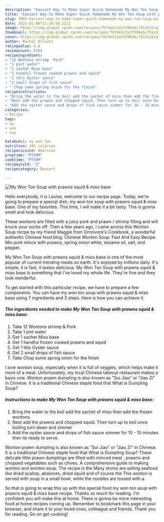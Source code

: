 ```yaml
---
description: "Easiest Way to Make Super Quick Homemade My Won Ton Soup with prawns squid &amp;amp; miso base"
title: "Easiest Way to Make Super Quick Homemade My Won Ton Soup with prawns squid &amp;amp; miso base"
slug: 3905-easiest-way-to-make-super-quick-homemade-my-won-ton-soup-with-prawns-squid-and-amp-miso-base
date: 2021-01-06T11:16:59.221Z
image: https://img-global.cpcdn.com/recipes/7bfde2c2a37396eb/751x532cq70/my-won-ton-soup-with-prawns-squid-miso-base-recipe-main-photo.jpg
thumbnail: https://img-global.cpcdn.com/recipes/7bfde2c2a37396eb/751x532cq70/my-won-ton-soup-with-prawns-squid-miso-base-recipe-main-photo.jpg
cover: https://img-global.cpcdn.com/recipes/7bfde2c2a37396eb/751x532cq70/my-won-ton-soup-with-prawns-squid-miso-base-recipe-main-photo.jpg
author: Rachel Elliott
ratingvalue: 4.8
reviewcount: 6304
recipeingredient:
- "12 Wontons shrimp  Pork"
- "1 pint water"
- "1 sachet Miso base"
- "1 handful frozen cooked prawns and squid"
- "1 tbls Oyster sauce"
- "2 small drops of fish sauce"
- " Chop some spring onion for the finish"
recipeinstructions:
- "Bring the water to the boil add the sachet of miso then add the frozen wontons."
- "Next add the prawns and chopped squid. Then turn up to boil once boiling turn down and simmer"
- "Add the oyster sauce and drops of fish sauce simmer for 10 - 15 minutes then its ready to serve."
categories:
- Recipe
tags:
- my
- won
- ton

katakunci: my won ton 
nutrition: 191 calories
recipecuisine: American
preptime: "PT29M"
cooktime: "PT50M"
recipeyield: "2"
recipecategory: Dessert

---
```



![My Won Ton Soup with prawns squid &amp; miso base](https://img-global.cpcdn.com/recipes/7bfde2c2a37396eb/751x532cq70/my-won-ton-soup-with-prawns-squid-miso-base-recipe-main-photo.jpg)

Hello everybody, it is Louise, welcome to our recipe page. Today, we're going to prepare a special dish, my won ton soup with prawns squid &amp; miso base. One of my favorites. This time, I will make it a bit tasty. This is gonna smell and look delicious.

These wontons are filled with a juicy pork and prawn / shrimp filling and will knock your socks off. Then a few years ago, I came across this Wonton Soup recipe by my friend Maggie from Omnivore&#39;s Cookbook, a wonderful authentic Chinese food blog. Chinese Wonton Soup: Fast And Easy Recipe. Mix pork mince with prawns, spring onion white, sesame oil, salt, and pepper.

My Won Ton Soup with prawns squid &amp; miso base is one of the most popular of current trending meals on earth. It's enjoyed by millions daily. It's simple, it is fast, it tastes delicious. My Won Ton Soup with prawns squid &amp; miso base is something that I've loved my whole life. They're fine and they look wonderful.


To get started with this particular recipe, we have to prepare a few components. You can have my won ton soup with prawns squid &amp; miso base using 7 ingredients and 3 steps. Here is how you can achieve it.

<!--inarticleads1-->

##### The ingredients needed to make My Won Ton Soup with prawns squid &amp; miso base:

1. Take 12 Wontons shrimp &amp; Pork
1. Take 1 pint water
1. Get 1 sachet Miso base
1. Get 1 handful frozen cooked prawns and squid
1. Get 1 tbls Oyster sauce
1. Get 2 small drops of fish sauce
1. Take  Chop some spring onion for the finish


I love wonton soup, especially when it is full of veggies, which helps make it more of a meal. Unfortunately, my local Chinese takeout restaurant makes a basic one. Wonton prawn dumpling is also known as &#34;Sui Jiao&#34; or &#34;Jiao Zi&#34; in Chinese. It is a traditional Chinese staple food that What is Dumpling Soup? 

<!--inarticleads2-->

##### Instructions to make My Won Ton Soup with prawns squid &amp; miso base:

1. Bring the water to the boil add the sachet of miso then add the frozen wontons.
1. Next add the prawns and chopped squid. Then turn up to boil once boiling turn down and simmer
1. Add the oyster sauce and drops of fish sauce simmer for 10 - 15 minutes then its ready to serve.


Wonton prawn dumpling is also known as &#34;Sui Jiao&#34; or &#34;Jiao Zi&#34; in Chinese. It is a traditional Chinese staple food that What is Dumpling Soup? These delicate little prawn dumplings are filled with minced meat , prawns and chopped vegetables such as chives. A comprehensive guide to making wonton and wonton soup. The recipe is the Many stores are selling seafood like dried scallop, abalones, dried squid and of course the This wonton is served with soup in a small bowl, while the noodles are tossed with a. 

So that is going to wrap this up with this special food my won ton soup with prawns squid &amp; miso base recipe. Thanks so much for reading. I'm confident you will make this at home. There is gonna be more interesting food at home recipes coming up. Remember to bookmark this page in your browser, and share it to your loved ones, colleague and friends. Thank you for reading. Go on get cooking!
